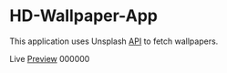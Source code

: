# HD-Wallpaper-App

This application uses Unsplash [API](https://unsplash.com/developers) to fetch wallpapers. 

Live [Preview](https://hd-wallpapers4k.netlify.app/) 000000
